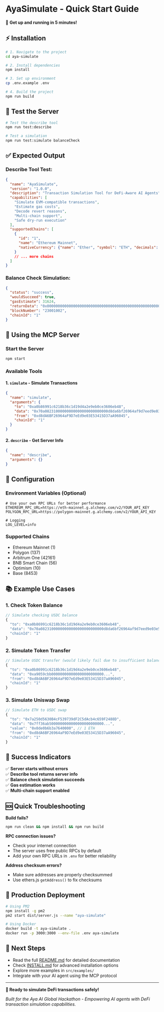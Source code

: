 # AyaSimulate - Quick Start Guide

🚀 **Get up and running in 5 minutes!**

## ⚡ Installation

```bash
# 1. Navigate to the project
cd aya-simulate

# 2. Install dependencies
npm install

# 3. Set up environment
cp .env.example .env

# 4. Build the project
npm run build
```

## 🧪 Test the Server

```bash
# Test the describe tool
npm run test:describe

# Test a simulation
npm run test:simulate balanceCheck
```

## ✅ Expected Output

### Describe Tool Test:
```json
{
  "name": "AyaSimulate",
  "version": "1.0.0",
  "description": "Transaction Simulation Tool for DeFi-Aware AI Agents",
  "capabilities": [
    "Simulate EVM-compatible transactions",
    "Estimate gas costs",
    "Decode revert reasons",
    "Multi-chain support",
    "Safe dry-run execution"
  ],
  "supportedChains": [
    {
      "id": "1",
      "name": "Ethereum Mainnet",
      "nativeCurrency": {"name": "Ether", "symbol": "ETH", "decimals": 18}
    }
    // ... more chains
  ]
}
```

### Balance Check Simulation:
```json
{
  "status": "success",
  "wouldSucceed": true,
  "gasEstimate": 31624,
  "returnData": "0x0000000000000000000000000000000000000000000000000000047222e125",
  "blockNumber": "23001002",
  "chainId": "1"
}
```

## 🎯 Using the MCP Server

### Start the Server
```bash
npm start
```

### Available Tools

#### 1. `simulate` - Simulate Transactions
```json
{
  "name": "simulate",
  "arguments": {
    "to": "0xa0b86991c6218b36c1d19d4a2e9eb0ce3606eb48",
    "data": "0x70a08231000000000000000000000000d8da6bf26964af9d7eed9e03e53415d37aa96045",
    "from": "0xd8dA6BF26964aF9D7eEd9e03E53415D37aA96045",
    "chainId": "1"
  }
}
```

#### 2. `describe` - Get Server Info
```json
{
  "name": "describe",
  "arguments": {}
}
```

## 🔧 Configuration

### Environment Variables (Optional)
```env
# Use your own RPC URLs for better performance
ETHEREUM_RPC_URL=https://eth-mainnet.g.alchemy.com/v2/YOUR_API_KEY
POLYGON_RPC_URL=https://polygon-mainnet.g.alchemy.com/v2/YOUR_API_KEY

# Logging
LOG_LEVEL=info
```

### Supported Chains
- Ethereum Mainnet (1)
- Polygon (137)  
- Arbitrum One (42161)
- BNB Smart Chain (56)
- Optimism (10)
- Base (8453)

## 📚 Example Use Cases

### 1. Check Token Balance
```typescript
// Simulate checking USDC balance
{
  "to": "0xa0b86991c6218b36c1d19d4a2e9eb0ce3606eb48",
  "data": "0x70a08231000000000000000000000000d8da6bf26964af9d7eed9e03e53415d37aa96045",
  "chainId": "1"
}
```

### 2. Simulate Token Transfer
```typescript
// Simulate USDC transfer (would likely fail due to insufficient balance)
{
  "to": "0xa0b86991c6218b36c1d19d4a2e9eb0ce3606eb48", 
  "data": "0xa9059cbb000000000000000000000000...",
  "from": "0xd8dA6BF26964aF9D7eEd9e03E53415D37aA96045",
  "chainId": "1"
}
```

### 3. Simulate Uniswap Swap
```typescript
// Simulate ETH to USDC swap
{
  "to": "0x7a250d5630B4cF539739dF2C5dAcb4c659F2488D",
  "data": "0x7ff36ab5000000000000000000000000...",
  "value": "0x0de0b6b3a7640000", // 1 ETH
  "from": "0xd8dA6BF26964aF9D7eEd9e03E53415D37aA96045",
  "chainId": "1"
}
```

## 🎉 Success Indicators

✅ **Server starts without errors**  
✅ **Describe tool returns server info**  
✅ **Balance check simulation succeeds**  
✅ **Gas estimation works**  
✅ **Multi-chain support enabled**

## 🆘 Quick Troubleshooting

**Build fails?**
```bash
npm run clean && npm install && npm run build
```

**RPC connection issues?**
- Check your internet connection
- The server uses free public RPCs by default
- Add your own RPC URLs in `.env` for better reliability

**Address checksum errors?**
- Make sure addresses are properly checksummed
- Use ethers.js `getAddress()` to fix checksums

## 🚀 Production Deployment

```bash
# Using PM2
npm install -g pm2
pm2 start dist/server.js --name "aya-simulate"

# Using Docker
docker build -t aya-simulate .
docker run -p 3000:3000 --env-file .env aya-simulate
```

## 📖 Next Steps

- Read the full [README.md](README.md) for detailed documentation
- Check [INSTALL.md](INSTALL.md) for advanced installation options
- Explore more examples in `src/examples/`
- Integrate with your AI agent using the MCP protocol

---

**🎯 Ready to simulate DeFi transactions safely!**

*Built for the Aya AI Global Hackathon - Empowering AI agents with DeFi transaction simulation capabilities.*